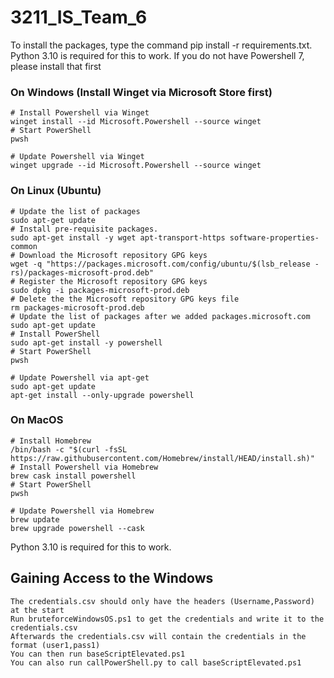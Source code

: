 # 3211_IS_Team_6

To install the packages, type the command pip install -r requirements.txt.
Python 3.10 is required for this to work.
If you do not have Powershell 7, please install that first 

### On Windows (Install Winget via Microsoft Store first)
```
# Install Powershell via Winget
winget install --id Microsoft.Powershell --source winget
# Start PowerShell
pwsh

# Update Powershell via Winget
winget upgrade --id Microsoft.Powershell --source winget
```

### On Linux (Ubuntu)
```
# Update the list of packages
sudo apt-get update
# Install pre-requisite packages.
sudo apt-get install -y wget apt-transport-https software-properties-common
# Download the Microsoft repository GPG keys
wget -q "https://packages.microsoft.com/config/ubuntu/$(lsb_release -rs)/packages-microsoft-prod.deb"
# Register the Microsoft repository GPG keys
sudo dpkg -i packages-microsoft-prod.deb
# Delete the the Microsoft repository GPG keys file
rm packages-microsoft-prod.deb
# Update the list of packages after we added packages.microsoft.com
sudo apt-get update
# Install PowerShell
sudo apt-get install -y powershell
# Start PowerShell
pwsh

# Update Powershell via apt-get
sudo apt-get update
apt-get install --only-upgrade powershell
```

### On MacOS
```
# Install Homebrew
/bin/bash -c "$(curl -fsSL https://raw.githubusercontent.com/Homebrew/install/HEAD/install.sh)"
# Install Powershell via Homebrew
brew cask install powershell
# Start PowerShell
pwsh

# Update Powershell via Homebrew
brew update
brew upgrade powershell --cask
```

Python 3.10 is required for this to work.

## Gaining Access to the Windows
```
The credentials.csv should only have the headers (Username,Password) at the start
Run bruteforceWindowsOS.ps1 to get the credentials and write it to the credentials.csv
Afterwards the credentials.csv will contain the credentials in the format (user1,pass1)
You can then run baseScriptElevated.ps1
You can also run callPowerShell.py to call baseScriptElevated.ps1
```
